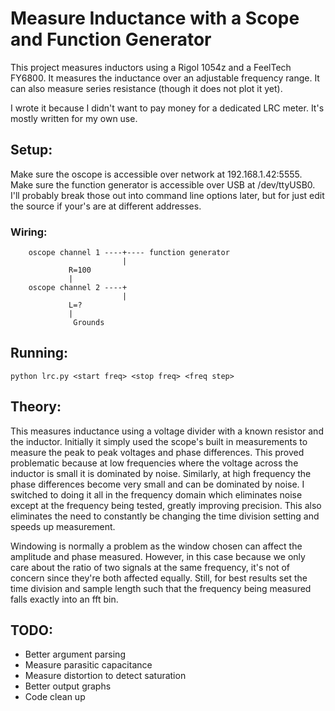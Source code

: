 Measure Inductance with a Scope and Function Generator
======================================================

This project measures inductors using a Rigol 1054z and a FeelTech FY6800. It
measures the inductance over an adjustable frequency range. It can also measure
series resistance (though it does not plot it yet).

I wrote it because I didn't want to pay money for a dedicated LRC meter. It's
mostly written for my own use.

## Setup:

Make sure the oscope is accessible over network at 192.168.1.42:5555. Make sure
the function generator is accessible over USB at /dev/ttyUSB0. I'll probably
break those out into command line options later, but for just edit the source
if your's are at different addresses.

### Wiring:

```
    oscope channel 1 ----+---- function generator
                         |
			 R=100
			 |
    oscope channel 2 ----+
                         |
			 L=?
			 |
		      Grounds
```

## Running:

`python lrc.py <start freq> <stop freq> <freq step>`

## Theory:

This measures inductance using a voltage divider with a known resistor and the
inductor. Initially it simply used the scope's built in measurements to measure
the peak to peak voltages and phase differences. This proved problematic
because at low frequencies where the voltage across the inductor is small it is
dominated by noise. Similarly, at high frequency the phase differences become
very small and can be dominated by noise. I switched to doing it all in the
frequency domain which eliminates noise except at the frequency being tested,
greatly improving precision. This also eliminates the need to constantly be
changing the time division setting and speeds up measurement.

Windowing is normally a problem as the window chosen can affect the amplitude
and phase measured. However, in this case because we only care about the ratio
of two signals at the same frequency, it's not of concern since they're both
affected equally. Still, for best results set the time division and sample
length such that the frequency being measured falls exactly into an fft bin.

## TODO:

 - Better argument parsing
 - Measure parasitic capacitance
 - Measure distortion to detect saturation
 - Better output graphs
 - Code clean up
